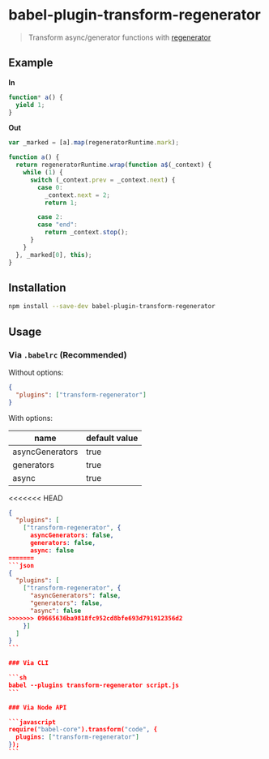 # babel-plugin-transform-regenerator

> Transform async/generator functions with [regenerator](https://github.com/facebook/regenerator)

## Example

**In**

```javascript
function* a() {
  yield 1;
}
```

**Out**

```javascript
var _marked = [a].map(regeneratorRuntime.mark);

function a() {
  return regeneratorRuntime.wrap(function a$(_context) {
    while (1) {
      switch (_context.prev = _context.next) {
        case 0:
          _context.next = 2;
          return 1;

        case 2:
        case "end":
          return _context.stop();
      }
    }
  }, _marked[0], this);
}
```

## Installation

```sh
npm install --save-dev babel-plugin-transform-regenerator
```

## Usage

### Via `.babelrc` (Recommended)

Without options:

```json
{
  "plugins": ["transform-regenerator"]
}
```

With options:

|name|default value|
|---|---|
|asyncGenerators|true|
|generators|true|
|async|true|

<<<<<<< HEAD
````json
{
  "plugins": [
    ["transform-regenerator", {
      asyncGenerators: false,
      generators: false,
      async: false
=======
```json
{
  "plugins": [
    ["transform-regenerator", {
      "asyncGenerators": false,
      "generators": false,
      "async": false
>>>>>>> 09665636ba9818fc952cd8bfe693d791912356d2
    }]
  ]
}
```

### Via CLI

```sh
babel --plugins transform-regenerator script.js
```

### Via Node API

```javascript
require("babel-core").transform("code", {
  plugins: ["transform-regenerator"]
});
```
